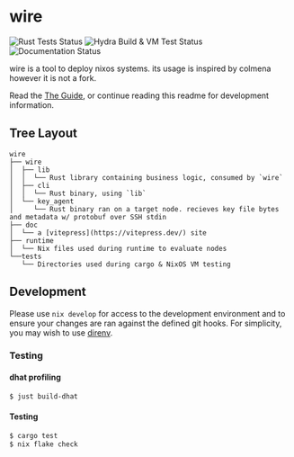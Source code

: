 # wire

![Rust Tests Status](https://img.shields.io/github/actions/workflow/status/wires-org/wire/test.yml?branch=main&style=flat-square&label=Rust%20Tests)
![Hydra Build & VM Test Status](https://img.shields.io/github/checks-status/wires-org/wire/main?style=flat-square&label=Hydra%20Build%20%26%20VM%20Test)
![Documentation Status](https://img.shields.io/github/actions/workflow/status/wires-org/wire/pages.yml?branch=main&style=flat-square&label=Documentation)

wire is a tool to deploy nixos systems. its usage is inspired by colmena however it is not a fork.

Read the [The Guide](https://wire.althaea.zone/guide/wire.html), or continue reading this readme for development information.

## Tree Layout

```
wire
├── wire
│  ├── lib
│  │  └── Rust library containing business logic, consumed by `wire`
│  ├── cli
│  │  └── Rust binary, using `lib`
│  └── key_agent
│     └── Rust binary ran on a target node. recieves key file bytes and metadata w/ protobuf over SSH stdin
├── doc
│  └── a [vitepress](https://vitepress.dev/) site
├── runtime
│  └── Nix files used during runtime to evaluate nodes
└──tests
   └── Directories used during cargo & NixOS VM testing
```

## Development

Please use `nix develop` for access to the development environment and to ensure
your changes are ran against the defined git hooks. For simplicity, you may wish
to use [direnv](https://github.com/direnv/direnv).

### Testing

#### dhat profiling

```sh
$ just build-dhat
```

#### Testing

```sh
$ cargo test
$ nix flake check
```
